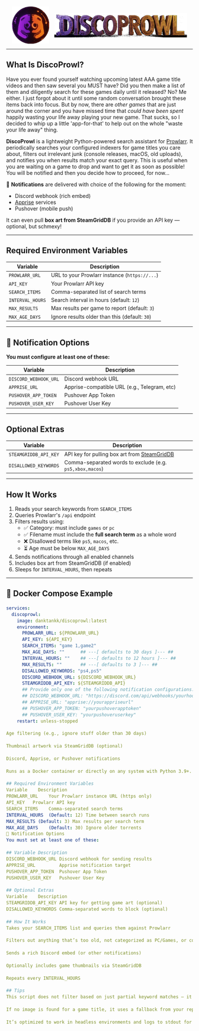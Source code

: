 <p align="center">
  <img src="https://raw.githubusercontent.com/danktankk/discoprowl/main/assets/logo-circular.png" alt="DiscoProwl Icon" height="100" style="vertical-align: middle;"/>
  <img src="https://raw.githubusercontent.com/danktankk/discoprowl/main/assets/logo-namer.png" alt="DiscoProwl Text" height="65" style="vertical-align: middle; margin-left: 10px;"/>
</p>



---

## What Is DiscoProwl?

Have you ever found yourself watching upcoming latest AAA game title videos and then saw several you MUST have?  Did you then make a list of them and diligently search for these games daily until it released? No?  Me either. I just forgot about it until some random conversation brought these items back into focus.  But by now, there are *other games* that are just around the corner and you have missed time that *could have been spent* happily wasting your life away playing your new game.  That sucks, so I decided to whip up a little 'app-for-that' to help out on the whole "waste your life away" thing.    

**DiscoProwl** is a lightweight Python-powered search assistant for [Prowlarr](https://github.com/Prowlarr/Prowlarr). It periodically searches your configured indexers for game titles you care about, filters out irrelevant junk (console releases, macOS, old uploads), and notifies you when results match your exact query.  This is useful when you are waiting on a game to drop and want to get it as soon as possible!  You will be notified and then you decide how to proceed, for now...

💬 **Notifications** are delivered with choice of the following for the moment:
- Discord webhook (rich embed)
- [Apprise](https://github.com/caronc/apprise) services
- Pushover (mobile push)

It can even pull **box art from SteamGridDB** if you provide an API key — optional, but schmexy!

---

## Required Environment Variables

| Variable           | Description                                      |
|--------------------|--------------------------------------------------|
| `PROWLARR_URL`     | URL to your Prowlarr instance (`https://...`)    |
| `API_KEY`          | Your Prowlarr API key                             |
| `SEARCH_ITEMS`     | Comma-separated list of search terms              |
| `INTERVAL_HOURS`   | Search interval in hours (default: `12`)          |
| `MAX_RESULTS`      | Max results per game to report (default: `3`)    |
| `MAX_AGE_DAYS`     | Ignore results older than this (default: `30`)   |

---

## 🔔 Notification Options

**You must configure at least one of these:**

| Variable                | Description                                 |
|-------------------------|---------------------------------------------|
| `DISCORD_WEBHOOK_URL`   | Discord webhook URL                          |
| `APPRISE_URL`           | Apprise-compatible URL (e.g., Telegram, etc) |
| `PUSHOVER_APP_TOKEN`    | Pushover App Token                           |
| `PUSHOVER_USER_KEY`     | Pushover User Key                            |

---

## Optional Extras

| Variable                | Description                                                      |
|-------------------------|------------------------------------------------------------------|
| `STEAMGRIDDB_API_KEY`   | API key for pulling box art from [SteamGridDB](https://www.steamgriddb.com/) |
| `DISALLOWED_KEYWORDS`   | Comma-separated words to exclude (e.g. `ps5,xbox,macos`)         |

---

## How It Works

1. Reads your search keywords from `SEARCH_ITEMS`
2. Queries Prowlarr's `/api` endpoint
3. Filters results using:
   - ✅ Category: must include `games` or `pc`
   - ✅ Filename must include the **full search term** as a whole word
   - ❌ Disallowed terms like `ps5`, `macos`, etc.
   - ⏳ Age must be below `MAX_AGE_DAYS`
4. Sends notifications through all enabled channels
5. Includes box art from SteamGridDB (if enabled)
6. Sleeps for `INTERVAL_HOURS`, then repeats

---

## 🐳 Docker Compose Example

```yaml
services:
  discoprowl:
    image: danktankk/discoprowl:latest
    environment:
      PROWLARR_URL: ${PROWLARR_URL}
      API_KEY: ${API_KEY}
      SEARCH_ITEMS: "game 1,game2" 
      MAX_AGE_DAYS: ""      ## ---[ defaults to 30 days ]--- ##
      INTERVAL_HOURS: ""    ## ---[ defaults to 12 hours ]--- ##
      MAX_RESULTS: ""       ## ---[ defaults to 3 ]--- ##
      DISALLOWED_KEYWORDS: "ps4,ps5"
      DISCORD_WEBHOOK_URL: ${DISCORD_WEBHOOK_URL}
      STEAMGRIDDB_API_KEY: ${STEAMGRIDDB_API}
      ## Provide only one of the following notification configurations:
      ## DISCORD_WEBHOOK_URL: "https://discord.com/api/webhooks/yourhook"
      ## APPRISE_URL: "apprise://yourappriseurl"
      ## PUSHOVER_APP_TOKEN: "yourpushoverapptoken"
      ## PUSHOVER_USER_KEY: "yourpushoveruserkey"
    restart: unless-stopped

Age filtering (e.g., ignore stuff older than 30 days)

Thumbnail artwork via SteamGridDB (optional)

Discord, Apprise, or Pushover notifications

Runs as a Docker container or directly on any system with Python 3.9+.

## Required Environment Variables
Variable	Description
PROWLARR_URL	Your Prowlarr instance URL (https only)
API_KEY	  Prowlarr API key
SEARCH_ITEMS	Comma-separated search terms
INTERVAL_HOURS	(Default: 12) Time between search runs
MAX_RESULTS	(Default: 3) Max results per search term
MAX_AGE_DAYS	(Default: 30) Ignore older torrents
🔔 Notification Options
You must set at least one of these:

## Variable	Description
DISCORD_WEBHOOK_URL	Discord webhook for sending results
APPRISE_URL	        Apprise notification target
PUSHOVER_APP_TOKEN	Pushover App Token
PUSHOVER_USER_KEY	Pushover User Key

## Optional Extras
Variable	Description
STEAMGRIDDB_API_KEY	API key for getting game art (optional)
DISALLOWED_KEYWORDS	Comma-separated words to block (optional)

## How It Works
Takes your SEARCH_ITEMS list and queries them against Prowlarr

Filters out anything that’s too old, not categorized as PC/Games, or contains blacklisted keywords

Sends a rich Discord embed (or other notifications)

Optionally includes game thumbnails via SteamGridDB

Repeats every INTERVAL_HOURS

## Tips
This script does not filter based on just partial keyword matches — it uses whole-word boundary detection.

If no image is found for a game title, it uses a fallback from your repo.

It’s optimized to work in headless environments and logs to stdout for Docker logs -f.

